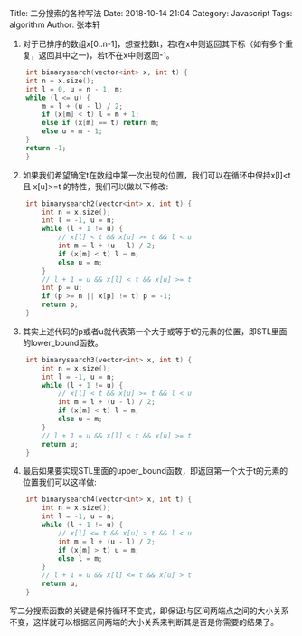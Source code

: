 Title: 二分搜索的各种写法
Date: 2018-10-14 21:04
Category: Javascript
Tags: algorithm
Author: 张本轩

1. 对于已排序的数组x[0..n-1]，想查找数t，若t在x中则返回其下标（如有多个重复，返回其中之一)，若t不在x中则返回-1。
```cpp
    int binarysearch(vector<int> x, int t) {
    int n = x.size();
    int l = 0, u = n - 1, m;
    while (l <= u) {
        m = l + (u - l) / 2;
        if (x[m] < t) l = m + 1;
        else if (x[m] == t) return m;
        else u = m - 1;
    }
    return -1;
    }
```

2. 如果我们希望确定t在数组中第一次出现的位置，我们可以在循环中保持x[l]<t 且 x[u]>=t 的特性，我们可以做以下修改:
```cpp
    int binarysearch2(vector<int> x, int t) {
        int n = x.size();
        int l = -1, u = n;
        while (l + 1 != u) {
            // x[l] < t && x[u] >= t && l < u
            int m = l + (u - l) / 2;
            if (x[m] < t) l = m;
            else u = m;
        }
        // l + 1 = u && x[l] < t && x[u] >= t
        int p = u;
        if (p >= n || x[p] != t) p = -1;
        return p;
    }
```

3. 其实上述代码的p或者u就代表第一个大于或等于t的元素的位置，即STL里面的lower_bound函数。
```cpp
    int binarysearch3(vector<int> x, int t) {
        int n = x.size();
        int l = -1, u = n;
        while (l + 1 != u) {
            // x[l] < t && x[u] >= t && l < u
            int m = l + (u - l) / 2;
            if (x[m] < t) l = m;
            else u = m;
        }
        // l + 1 = u && x[l] < t && x[u] >= t
        return u;
    }
```

4. 最后如果要实现STL里面的upper_bound函数，即返回第一个大于t的元素的位置我们可以这样做:
```cpp
    int binarysearch4(vector<int> x, int t) {
        int n = x.size();
        int l = -1, u = n;
        while (l + 1 != u) {
            // x[l] <= t && x[u] > t && l < u
            int m = l + (u - l) / 2;
            if (x[m] > t) u = m;
            else l = m;
        }
        // l + 1 = u && x[l] <= t && x[u] > t
        return u;
    }
```
写二分搜索函数的关键是保持循环不变式，即保证t与区间两端点之间的大小关系不变，这样就可以根据区间两端的大小关系来判断其是否是你需要的结果了。